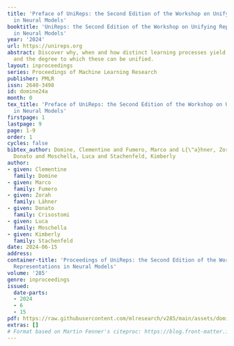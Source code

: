 ```yaml
---
title: 'Preface of UniReps: the Second Edition of the Workshop on Unifying Representations
  in Neural Models'
booktitle: 'UniReps: the Second Edition of the Workshop on Unifying Representations
  in Neural Models'
year: '2024'
url: https://unireps.org
abstract: Discover why, when and how distinct learning processes yield similar representations,
  and the degree to which these can be unified.
layout: inproceedings
series: Proceedings of Machine Learning Research
publisher: PMLR
issn: 2640-3498
id: domine24a
month: 0
tex_title: 'Preface of UniReps: the Second Edition of the Workshop on Unifying Representations
  in Neural Models'
firstpage: 1
lastpage: 9
page: 1-9
order: 1
cycles: false
bibtex_author: Domine, Clementine and Fumero, Marco and L{\"a}hner, Zorah and Crisostomi,
  Donato and Moschella, Luca and Stachenfeld, Kimberly
author:
- given: Clementine
  family: Domine
- given: Marco
  family: Fumero
- given: Zorah
  family: Lähner
- given: Donato
  family: Crisostomi
- given: Luca
  family: Moschella
- given: Kimberly
  family: Stachenfeld
date: 2024-06-15
address:
container-title: 'Proceedings of UniReps: the Second Edition of the Workshop on Unifying
  Representations in Neural Models'
volume: '285'
genre: inproceedings
issued:
  date-parts:
  - 2024
  - 6
  - 15
pdf: https://raw.githubusercontent.com/mlresearch/v285/main/assets/domine24a/domine24a.pdf
extras: []
# Format based on Martin Fenner's citeproc: https://blog.front-matter.io/posts/citeproc-yaml-for-bibliographies/
---
```

